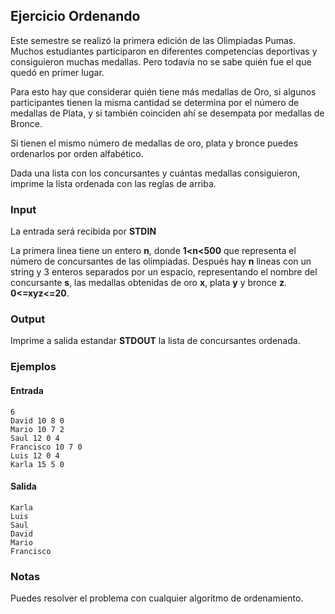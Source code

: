 ## Ejercicio Ordenando

Este semestre se realizó la primera edición de las Olimpiadas Pumas. Muchos estudiantes participaron en diferentes competencias deportivas y consiguieron muchas medallas. Pero todavía no se sabe quién fue el que quedó en primer lugar.

Para esto hay que considerar quién tiene más medallas de Oro, si algunos participantes tienen la misma cantidad se determina por el número de medallas de Plata, y si también coinciden ahí se desempata por medallas de Bronce.

Si tienen el mismo número de medallas de oro, plata y bronce puedes ordenarlos por orden alfabético.

Dada una lista con los concursantes y cuántas medallas consiguieron, imprime la lista ordenada con las reglas de arriba.


### Input

La entrada será recibida por **STDIN**

La primera linea tiene un entero **n**, donde **1<n<500** que representa el número de concursantes de las olimpiadas. Después hay **n** lineas con un string y 3 enteros separados por un espacio, representando el nombre del concursante **s**, las medallas obtenidas de oro **x**, plata **y** y bronce **z**. **0<=xyz<=20**.

### Output

Imprime a salida estandar **STDOUT** la lista de concursantes ordenada.

### Ejemplos

#### Entrada
```
6
David 10 8 0
Mario 10 7 2
Saul 12 0 4
Francisco 10 7 0
Luis 12 0 4
Karla 15 5 0
```
#### Salida

```
Karla
Luis
Saul
David
Mario
Francisco
```

### Notas

Puedes resolver el problema con cualquier algoritmo de ordenamiento.